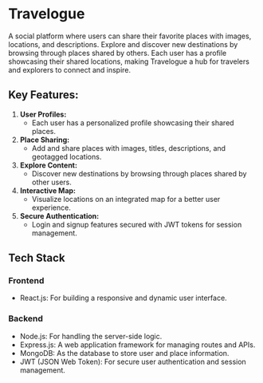# Travelogue
A social platform where users can share their favorite places with images, locations, and descriptions. Explore and discover new destinations by browsing through places shared by others. Each user has a profile showcasing their shared locations, making Travelogue a hub for travelers and explorers to connect and inspire.

## Key Features:
1. **User Profiles:**
   - Each user has a personalized profile showcasing their shared places.
3. **Place Sharing:**
   - Add and share places with images, titles, descriptions, and geotagged locations.
3. **Explore Content:**
   - Discover new destinations by browsing through places shared by other users.
5. **Interactive Map:**
   - Visualize locations on an integrated map for a better user experience.
5. **Secure Authentication:**
   - Login and signup features secured with JWT tokens for session management.

## Tech Stack
### Frontend
- React.js: For building a responsive and dynamic user interface.

### Backend
- Node.js: For handling the server-side logic.
- Express.js: A web application framework for managing routes and APIs.
- MongoDB: As the database to store user and place information.
- JWT (JSON Web Token): For secure user authentication and session management.
